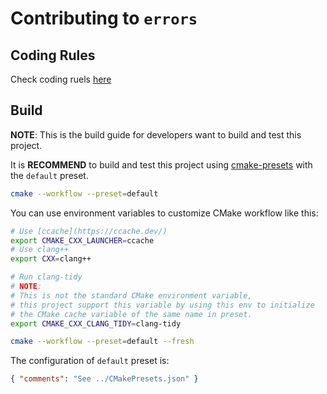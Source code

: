 # Contributing to `errors`

## Coding Rules

Check coding ruels [here](https://github.com/black-desk/coding-rules)

## Build

**NOTE**:
This is the build guide for developers want to build and test this project.

It is **RECOMMEND** to build and test this project using
[cmake-presets](https://cmake.org/cmake/help/latest/manual/cmake-presets.7.html)
with the `default` preset.

```bash
cmake --workflow --preset=default
```

You can use environment variables to customize CMake workflow like this:

```bash
# Use [ccache](https://ccache.dev/)
export CMAKE_CXX_LAUNCHER=ccache
# Use clang++
export CXX=clang++

# Run clang-tidy
# NOTE:
# This is not the standard CMake environment variable,
# this project support this variable by using this env to initialize
# the CMake cache variable of the same name in preset.
export CMAKE_CXX_CLANG_TIDY=clang-tidy

cmake --workflow --preset=default --fresh
```

The configuration of `default` preset is:

```json {include=../CMakePresets.json}
{ "comments": "See ../CMakePresets.json" }
```
